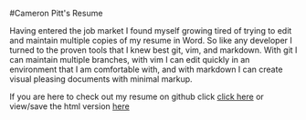 #Cameron Pitt's Resume

Having entered the job market I found myself growing tired of trying to edit and
maintain multiple copies of my resume in Word. So like any developer I
turned to the proven tools that I knew best git, vim, and markdown. With git I can
maintain multiple branches, with vim I can edit quickly in an environment that I
am comfortable with, and with markdown I can create visual pleasing documents
with minimal markup.

If you are here to check out my resume on github click
[click here](https://github.com/cpitt/cpitt_resume/blob/master/resume.md) or
view/save the html version
[here](http://htmlpreview.github.io/?https://github.com/cpitt/cpitt_resume/blob/master/resume.html)
